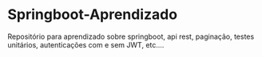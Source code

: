 # Springboot-Aprendizado
Repositório para aprendizado sobre springboot, api rest, paginação, testes unitários, autenticações com e sem JWT, etc....
